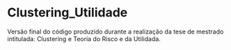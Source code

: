 # Clustering_Utilidade

Versão final do código produzido durante a realização da tese de mestrado intitulada: Clustering e Teoria do Risco e da Utilidada.
